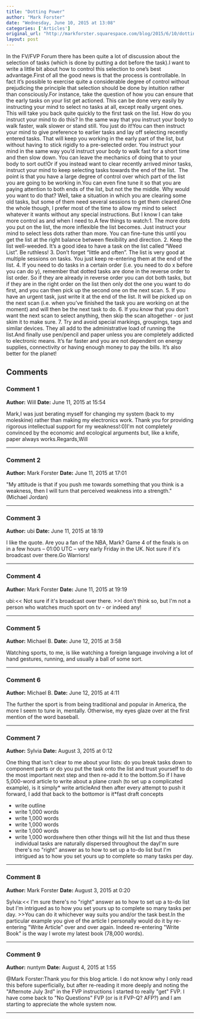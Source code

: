 ```yaml
---
title: "Dotting Power"
author: "Mark Forster"
date: "Wednesday, June 10, 2015 at 13:08"
categories: ['Articles']
original_url: "http://markforster.squarespace.com/blog/2015/6/10/dotting-power.html"
layout: post
---
```


In the FV/FVP Forum there has been quite a lot of discussion about the selection of tasks (which is done by putting a dot before the task).I want to write a little bit about how to control this selection to one’s best advantage.First of all the good news is that the process is controllable. In fact it’s possible to exercise quite a considerable degree of control without prejudicing the principle that selection should be done by intuition rather than consciously.For instance, take the question of how you can ensure that the early tasks on your list get actioned. This can be done very easily by instructing your mind to select no tasks at all, except really urgent ones. This will take you back quite quickly to the first task on the list. How do you instruct your mind to do this? In the same way that you instruct your body to walk faster, walk slower or stand still. You just do it!You can then instruct your mind to give preference to earlier tasks and lay off selecting recently entered tasks. That will keep you working in the early part of the list, but without having to stick rigidly to a pre-selected order. You instruct your mind in the same way you’d instruct your body to walk fast for a short time and then slow down. You can leave the mechanics of doing that to your body to sort out!Or if you instead want to clear recently arrived minor tasks, instruct your mind to keep selecting tasks towards the end of the list.  The point is that you have a large degree of control over which part of the list you are going to be working in.You can even fine tune it so that you are paying attention to both ends of the list, but not the the middle. Why would you want to do that? Well, take a situation in which you are clearing some old tasks, but some of them need several sessions to get them cleared.One the whole though, I prefer most of the time to allow my mind to select whatever it wants without any special instructions. But I know I can take more control as and when I need to.A few things to watch:1. The more dots you put on the list, the more inflexible the list becomes. Just instruct your mind to select less dots rather than more. You can fine-tune this until you get the list at the right balance between flexibility and direction.
2. Keep the list well-weeded. It’s a good idea to have a task on the list called “Weed List”. Be ruthless!
3. Don’t forget “little and often”. The list is very good at multiple sessions on tasks. You just keep re-entering them at the end of the list.
4. If you need to do tasks in a certain order (i.e. you need to do x before you can do y), remember that dotted tasks are done in the reverse order to list order. So if they are already in reverse order you can dot both tasks, but if they are in the right order on the list then only dot the one you want to do first, and you can then pick up the second one on the next scan.
5. If you have an urgent task, just write it at the end of the list. It will be picked up on the next scan (i.e. when you’ve finished the task you are working on at the moment) and will then be the next task to do.
6. If you *know* that you don’t want the next scan to select anything, then skip the scan altogether - or just skim it to make sure.
7. Try and avoid special markings, groupings, tags and similar devices. They all add to the administrative load of running the list.And finally use pen/pencil and paper unless you are completely addicted to electronic means. It’s far faster and you are not dependent on energy supplies, connectivity or having enough money to pay the bills. It’s also better for the planet!

## Comments

### Comment 1
**Author:** Will
**Date:** June 11, 2015 at 15:54

Mark,I was just berating myself for changing my system (back to my moleskine) rather than making my electronics work. Thank you for providing rigorous intellectual support for my weakness!:0)I'm not completely convinced by the economic and ecological arguments but, like a knife, paper always works.Regards,Will

---

### Comment 2
**Author:** Mark Forster
**Date:** June 11, 2015 at 17:01

"My attitude is that if you push me towards something that you think is a weakness, then I will turn that perceived weakness into a strength." (Michael Jordan)

---

### Comment 3
**Author:** ubi
**Date:** June 11, 2015 at 18:19

I like the quote. Are you a fan of the NBA, Mark? Game 4 of the finals is on in a few hours – 01:00 UTC – very early Friday in the UK. Not sure if it's broadcast over there.Go Warriors!

---

### Comment 4
**Author:** Mark Forster
**Date:** June 11, 2015 at 19:19

ubi:<< Not sure if it's broadcast over there. >>I don't think so, but I'm not a person who watches much sport on tv - or indeed any!

---

### Comment 5
**Author:** Michael B.
**Date:** June 12, 2015 at 3:58

Watching sports, to me, is like watching a foreign language involving a lot of hand gestures, running, and usually a ball of some sort.

---

### Comment 6
**Author:** Michael B.
**Date:** June 12, 2015 at 4:11

The further the sport is from being traditional and popular in America, the more I seem to tune in, mentally. Otherwise, my eyes glaze over at the first mention of the word baseball.

---

### Comment 7
**Author:** Sylvia
**Date:** August 3, 2015 at 0:12

One thing that isn't clear to me about your lists: do you break tasks down to component parts or do you put the task onto the list and trust yourself to do the most important next step and then re-add it to the bottom.So if I have 5,000-word article to write about a plane crash (to set up a complicated example), is it simply* write articleAnd then after every attempt to push it forward, I add that back to the bottomor is it*fast draft concepts
* write outline
* write 1,000 words
* write 1,000 words
* write 1,000 words
* write 1,000 words
* write 1,000 wordswhere then other things will hit the list and thus these individual tasks are naturally dispersed throughout the dayI'm sure there's no "right" answer as to how to set up a to-do list but I'm intrigued as to how you set yours up to complete so many tasks per day.

---

### Comment 8
**Author:** Mark Forster
**Date:** August 3, 2015 at 0:20

Sylvia:<< I'm sure there's no "right" answer as to how to set up a to-do list but I'm intrigued as to how you set yours up to complete so many tasks per day. >>You can do it whichever way suits you and/or the task best.In the particular example you give of the article I personally would do it by re-entering "Write Article" over and over again. Indeed re-entering "Write Book" is the way I wrote my latest book (78,000 words).

---

### Comment 9
**Author:** nuntym
**Date:** August 4, 2015 at 1:55

@Mark Forster:Thank you for this blog article. I do not know why I only read this before superficially, but after re-reading it more deeply and noting the "Afternote July 3rd" in the FVP instructions I started to really "get" FVP. I have come back to "No Questions" FVP (or is it FVP-Q? AFP?) and I am starting to appreciate the whole system now.

---
